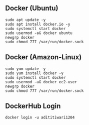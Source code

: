 ## Docker (Ubuntu)
````
sudo apt update -y
sudo apt install docker.io -y
sudo systemctl start docker
sudo usermod -aG docker ubuntu
newgrp docker
sudo chmod 777 /var/run/docker.sock
````
## Docker (Amazon-Linux)
````
sudo yum update -y
sudo yum install docker -y
sudo systemctl start docker
sudo usermod -aG docker ec2-user
newgrp docker
sudo chmod 777 /var/run/docker.sock
````
## DockerHub Login
````
docker login -u adititiwari1204
````
